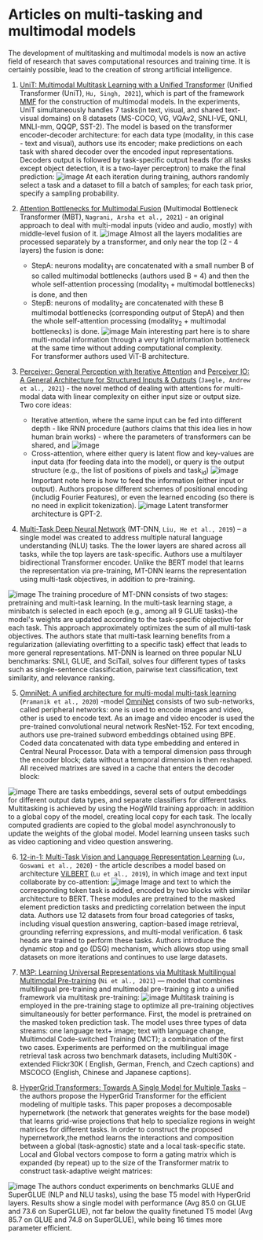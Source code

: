 # Articles on multi-tasking and multimodal models

The development of multitasking and multimodal models is now an active field of research that saves computational resources and training time. It is certainly possible, lead to the creation of strong artificial intelligence. 

1. [UniT: Multimodal Multitask Learning with a Unified Transformer](https://arxiv.org/pdf/2102.10772.pdf) (Unified Transformer (UniT), ```Hu, Singh, 2021```), which is part of the framework [MMF](https://github.com/facebookresearch/mmf)  for the construction of multimodal models. In the experiments, UniT simultaneously handles 7 tasks(in text, visual, and shared text-visual domains) on 8 datasets (MS-COCO, VG, VQAv2, SNLI-VE, QNLI, MNLI-mm, QQQP, SST-2). The model is based on the
transformer encoder-decoder architecture: for each data type (modality, in this case - text and visual), authors use its encoder; make
predictions on each task with shared decoder over the encoded input representations. Decoders output is followed by task-specific output heads (for all tasks except object detection, it is a two-layer perceptron) to make the final prediction:
![image](https://dsworks.s3pd01.sbercloud.ru/aij2021/misc/unit.png)
At each iteration during training, authors randomly select a task and a dataset to fill a batch of samples;  for each task prior, specify a sampling probability.

2. [Attention Bottlenecks for Multimodal Fusion](https://arxiv.org/abs/2107.00135) (Multimodal Bottleneck Transformer (MBT), `Nagrani, Arsha et al., 2021`) - an original approach to deal with multi-modal inputs (video and audio, mostly) with middle-level fusion of it. 
![image](https://dsworks.s3pd01.sbercloud.ru/aij2021/misc/mid_fuse.png) 
Almost all the layers modalities are processed separately by a transformer, and only near the top (2 - 4 layers) the fusion is done: 
    - StepA: neurons modality<sub>1</sub> are concatenated with a small number B of so called multimodal bottlenecks (authors used B = 4) and then the whole self-attention processing (modality<sub>1</sub> + multimodal bottlenecks) is done, and then
    - StepB: neurons of modality<sub>2</sub> are concatenated with these B multimodal bottlenecks (corresponding output of StepA) and then the whole self-attention processing (modality<sub>2</sub> + multimodal bottlenecks) is done.
![image](https://dsworks.s3pd01.sbercloud.ru/aij2021/misc/mbt.png)
Main interesting part here is to share multi-modal information through a very tight information bottleneck at the same time without adding computational complexity.  
For transformer authors used ViT-B architecture. 

3. [Perceiver: General Perception with Iterative Attention](https://arxiv.org/abs/2103.03206) and [Perceiver IO: A General Architecture for Structured Inputs & Outputs](https://arxiv.org/abs/2107.14795) (`Jaegle, Andrew et al., 2021`) - the novel method of dealing with attentions for multi-modal data with linear complexity on either input size or output size. Two core ideas:
    - Iterative attention, where the same input can be fed into different depth - like RNN procedure (authors claims that this idea lies in how human brain works) - where the parameters of transformers can be shared, and
![image](https://dsworks.s3pd01.sbercloud.ru/aij2021/misc/perceiver.png)
    - Cross-attention, where either query is latent flow and key-values are input data (for feeding data into the model), or query is the output structure (e.g., the list of positions of pixels and task<sub>id</sub>)
![image](https://dsworks.s3pd01.sbercloud.ru/aij2021/misc/perceiverIO.png)
Important note here is how to feed the information (either input or output). Authors propose different schemes of positional encoding (includig Fourier Features), or even the learned encoding (so there is no need in explicit tokenization). 
![image](https://dsworks.s3pd01.sbercloud.ru/aij2021/misc/perceiverIO_emb.png)
Latent transformer architecture is GPT-2. 

4. [Multi-Task Deep Neural Network](https://github.com/namisan/mt-dnn) (MT-DNN, ```Liu, He et al., 2019```) –  a single model was created to address multiple natural language understanding (NLU) tasks. The the lower layers are shared across
all tasks, while the top layers are task-specific. Authors use a multilayer bidirectional Transformer encoder. Unlike the BERT
model that learns the representation via pre-training, MT-DNN learns the representation using multi-task objectives, in addition to pre-training.

![image](https://dsworks.s3pd01.sbercloud.ru/aij2021/misc/mt-dnn.png)
The training procedure of MT-DNN consists of two stages: pretraining and multi-task learning. In the multi-task learning stage, a minibatch is selected in each epoch (e.g., among all 9 GLUE tasks)-the model's weights are updated according to the task-specific objective for each task. This approach approximately optimizes the sum of all multi-task objectives. The authors state that multi-task learning benefits from a regularization (alleviating overfitting  to a specific task) effect that leads to more general representations. MT-DNN is learned on three popular NLU benchmarks: SNLI, GLUE, and SciTail, solves four different types of tasks such as single-sentence classification, pairwise text classification, text similarity, and relevance ranking. 

5. [OmniNet: A unified architecture for multi-modal multi-task learning](https://arxiv.org/pdf/1907.07804.pdf) (`Pramanik et al., 2020`) -model [OmniNet](https://github.com/subho406/OmniNet) consists of two sub-networks, called peripheral networks: one is used
to encode images and video, other is used to encode text.  As an image and video encoder is used the pre-trained convolutional neural network ResNet-152. For text encoding, authors use pre-trained subword embeddings obtained using BPE. Coded data concatenated with data type embedding and entered in Central Neural Processor. Data with a temporal dimension pass through the encoder block; data without a temporal dimension is then reshaped. All received matrixes are saved in a cache that enters the decoder block:

![image](https://dsworks.s3pd01.sbercloud.ru/aij2021/misc/omninet.png)
There are tasks embeddings, several sets of output embeddings for different output data types, and separate classifiers for different tasks. Multitasking is achieved by using the HogWild training approach: in addition to a global copy of the model, creating local copy for each task. The locally computed gradients are copied to the global model asynchronously to update the weights of the global model.
Model learning unseen tasks such as video captioning and video question answering. 


6. [12-in-1: Multi-Task Vision and Language Representation Learning](https://arxiv.org/pdf/1912.02315.pdf) (`Lu, Goswami et al., 2020`) - the article describes a model based on architecture [ViLBERT](https://arxiv.org/pdf/1908.02265.pdf) (`Lu et al., 2019`), in which image and text input collaborate by co-attention:
![image](https://dsworks.s3pd01.sbercloud.ru/aij2021/misc/vilbert.png)
Image and text to which the corresponding token task is added, encoded by two blocks with similar architecture to BERT.
These modules are pretrained to the masked element prediction tasks and predicting correlation between the input data.
Authors use 12 datasets from four broad categories of tasks, including visual question answering, caption-based image retrieval,
grounding referring expressions, and multi-modal verification. 6 task heads are trained to perform these tasks. Authors introduce the dynamic stop and go (DSG) mechanism, which allows stop using small datasets on more iterations and continues to use large datasets.


7. [M3P: Learning Universal Representations via Multitask Multilingual Multimodal Pre-training](https://arxiv.org/pdf/2006.02635.pdf) (`Ni et al., 2021`) —  model that combines multilingual pre-training and multimodal pre-training g into a unified framework via
multitask pre-training:
![image](https://dsworks.s3pd01.sbercloud.ru/aij2021/misc/m3p.png) Multitask training is employed in the pre-training
stage to optimize all pre-training objectives simultaneously for better performance. First, the model is pretrained on the masked token prediction task. The model uses three types of data streams:  one language text+ image;  text with language change, Multimodal Code-switched Training (MCT); a combination of the first two cases. Experiments are performed on the multilingual image retrieval task across two benchmark datasets, including  Multi30K - extended Flickr30K ( English, German, French, and Czech captions) and MSCOCO (English, Chinese and Japanese  captions).

8. [HyperGrid Transformers: Towards A Single Model for Multiple Tasks](https://openreview.net/pdf?id=hiq1rHO8pNT) – the authors propose the HyperGrid Transformer for the efficient modeling of multiple tasks. This paper proposes a decomposable hypernetwork (the network that generates weights for the base model) that learns grid-wise projections that help to specialize regions in weight matrices for different tasks. In order to construct the proposed hypernetwork,the method learns the interactions and composition between a global (task-agnostic) state and a local task-specific state. Local and Global vectors compose to form a gating matrix which is expanded (by repeat) up to the size of the Transformer matrix to construct task-adaptive weight matrices:

![image](https://dsworks.s3pd01.sbercloud.ru/aij2021/misc/hypergrid.png)
The authors conduct experiments on benchmarks GLUE and SuperGLUE (NLP and NLU tasks), using the base T5 model with HyperGrid layers. Results show a single model with performance (Avg 85.0 on GLUE and 73.6 on SuperGLUE), not far below the quality finetuned T5 model (Avg 85.7 on GLUE and 74.8 on SuperGLUE), while being 16 times more parameter efficient. 
 
